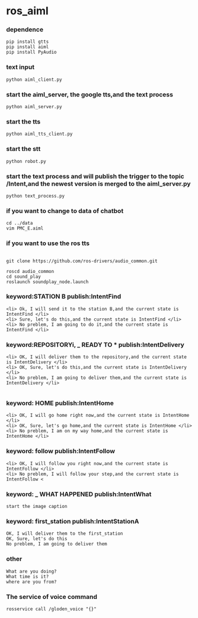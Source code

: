 # ros_aiml

### dependence
```
pip install gtts
pip install aiml
pip install PyAudio
```
### text input
```
python aiml_client.py

```
### start the aiml_server, the google tts,and the text process
```
python aiml_server.py

```
### start the tts
```
python aiml_tts_client.py

```

### start the stt
```
python robot.py
```
### start the text process and will publish the trigger to the topic /Intent,and the newest version is merged to the aiml_server.py

```
python text_process.py

```
### if you want to change to data of chatbot

```
cd ../data
vim PMC_E.aiml

```
### if you want to use the ros tts
```

git clone https://github.com/ros-drivers/audio_common.git

roscd audio_common
cd sound_play
roslaunch soundplay_node.launch

```
### keyword:STATION B publish:IntentFind
```
<li> Ok, I will send it to the station B,and the current state is IntentFind </li>
<li> Sure, let's do this,and the current state is IntentFind </li>
<li> No preblem, I am going to do it,and the current state is IntentFind </li>
```
### keyword:REPOSITORYi, _ READY TO * publish:IntentDelivery
```
<li> OK, I will deliver them to the repository,and the current state is IntentDelivery </li>
<li> OK, Sure, let's do this,and the current state is IntentDelivery </li>
<li> No preblem, I am going to deliver them,and the current state is IntentDelivery </li>


```
### keyword: HOME publish:IntentHome
```
<li> OK, I will go home right now,and the current state is IntentHome </li>
<li> OK, Sure, let's go home,and the current state is IntentHome </li>
<li> No preblem, I am on my way home,and the current state is IntentHome </li>
```
### keyword: follow publish:IntentFollow
```
<li> OK, I will follow you right now,and the current state is IntentFollow </li>
<li> No preblem, I will follow your step,and the current state is IntentFollow <
```

### keyword: _ WHAT HAPPENED publish:IntentWhat
```
start the image caption
```


### keyword: first_station publish:IntentStationA

```
OK, I will deliver them to the first_station
OK, Sure, let's do this
No preblem, I am going to deliver them
```
### other
```
What are you doing?
What time is it?
where are you from?

```

### The service of voice command

```
rosservice call /gloden_voice "{}" 

